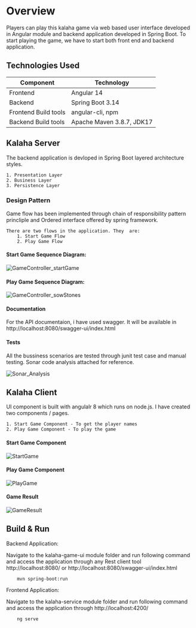 # Overview

Players can play this kalaha game via web based user interface developed in Angular module and backend application developed in Spring Boot. To start playing the game, we have to start both front end and backend application.



## Technologies Used

| Component                 | Technology                 |
| ------------------------- |--------------------------- |
| Frontend                  | Angular 14                 |
| Backend                   | Spring Boot 3.14           |
| Frontend Build tools      | angular-cli, npm           |
| Backend  Build tools      | Apache Maven 3.8.7, JDK17  |

## Kalaha Server

The backend application is devloped in Spring Boot layered architecture styles.

    1. Presentation Layer
    2. Business Layer
    3. Persistence Layer
    
### Design Pattern

Game flow has been implemented through chain of responsibility pattern princliple and Ordered interface offered by spring framework.
    
    There are two flows in the application. They  are:
        1. Start Game Flow
        2. Play Game Flow

#### Start Game Sequence Diagram:

![GameController_startGame](https://github.com/GKSSN/kalaha_game/assets/118438039/d5c1b8be-f469-4308-9b39-8565521f5479)

#### Play Game Sequence Diagram:

![GameController_sowStones](https://github.com/GKSSN/kalaha_game/assets/118438039/5cf1a57f-e6df-475a-a6c9-bbfbaf131c15)

#### Documentation

For the API documentaion, i have used swagger. It will be available in http://localhost:8080/swagger-ui/index.html

#### Tests

All the bussiness scenarios are tested through junit test case and manual testing. Sonar code analysis attached for reference.

![Sonar_Analysis](https://github.com/GKSSN/kalaha_game/assets/118438039/1bde9354-348f-4397-97ef-160f1083fd44)

## Kalaha Client

UI component is built with angulalr 8 which runs on node.js. I have created two components / pages.

    1. Start Game Component - To get the player names
    2. Play Game Component - To play the game

#### Start Game Component

![StartGame](https://github.com/GKSSN/kalaha_game/assets/118438039/b94430f3-01bd-4e9c-8fbd-db56a1fc8388)

#### Play Game Component

![PlayGame](https://github.com/GKSSN/kalaha_game/assets/118438039/d3d7f71f-fa39-48ee-aaa2-6d381cac7f14)


#### Game Result

![GameResult](https://github.com/GKSSN/kalaha_game/assets/118438039/25005081-650c-4682-99bd-db2486a90987)

## Build & Run

Backend Application:

Navigate to the kalaha-game-ui module folder and run following command and access the application through any Rest client tool http://localhost:8080/ or http://localhost:8080/swagger-ui/index.html

        mvn spring-boot:run
Frontend Application:

Navigate to the kalaha-service module folder and run following command and access the application through http://localhost:4200/

        ng serve


